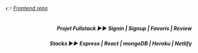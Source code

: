 ###### 👉 [Frontend repo](https://github.com/Yiyi41/GamePad-frontend)

*<h5 align="right">Projet Fullstack ▶︎▶︎ Signin | Signup | Favoris | Review</h5>*
*<h5 align="right">Stacks ▶︎▶︎ Express | React | mongoDB | Heroku | Netlify  </h5>*
